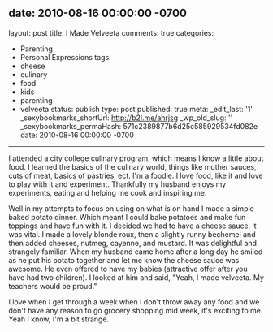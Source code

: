 date: 2010-08-16 00:00:00 -0700
---
layout: post
title: I Made Velveeta
comments: true
categories:
- Parenting
- Personal Expressions
tags:
- cheese
- culinary
- food
- kids
- parenting
- velveeta
status: publish
type: post
published: true
meta:
  _edit_last: '1'
  _sexybookmarks_shortUrl: http://b2l.me/ahrjsg
  _wp_old_slug: ''
  _sexybookmarks_permaHash: 571c2389877b6d25c585929534fd082e
date: 2010-08-16 00:00:00 -0700
---
I attended a city college culinary program, which means I know a little about food.  I learned the basics of the culinary world, things like mother sauces, cuts of meat, basics of pastries, ect.  I'm a foodie.  I love food, like it and love to play with it and experiment.  Thankfully my husband enjoys my experiments, eating and helping me cook and inspiring me.
<!--more-->

Well in my attempts to focus on using on what is on hand I made a simple baked potato dinner.  Which meant I could bake potatoes and make fun toppings and have fun with it.  I decided we had to have a cheese sauce, it was vital.  I made a lovely blonde roux, then a slightly runny bechemel and then added cheeses, nutmeg, cayenne, and mustard.  It was delightful and strangely familiar.  When my husband came home after a long day he smiled as he put his potato together and let me know the cheese sauce was awesome.  He even offered to have my babies (attractive offer after you have had two children).  I looked at him and said, "Yeah, I made velveeta.  My teachers would be proud."

 I love when I get through a week when I don't throw away any food and we don't have any reason to go grocery shopping mid week, it's exciting to me.  Yeah I know, I'm a bit strange.

